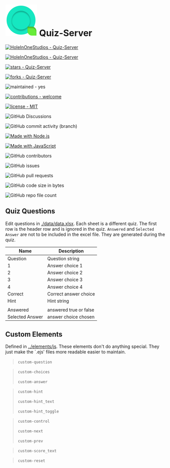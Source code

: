 # ![alt](public/images/icon.png) Quiz-Server

[![HoleInOneStudios - Quiz-Server](https://img.shields.io/static/v1?label=HoleInOneStudios&message=Quiz-Server&color=blue&logo=github)](https://github.com/HoleInOneStudios/Quiz-Server "Go to GitHub repo")

[![HoleInOneStudios - Quiz-Server](https://img.shields.io/static/v1?label=HoleInOneStudios&message=Quiz-Server&color=blue&logo=npm)](https://www.npmjs.com/package/quiz-server "Go to NPM repo")

[![stars - Quiz-Server](https://img.shields.io/github/stars/HoleInOneStudios/Quiz-Server?style=social)](https://github.com.HoleInOneStudios/Quiz-Server)

[![forks - Quiz-Server](https://img.shields.io/github/forks/HoleInOneStudios/Quiz-Server?style=social)](https://github.com/HoleInOneStudios/Quiz-Server)

![maintained - yes](https://img.shields.io/badge/maintained-yes-blue)

[![contributions - welcome](https://img.shields.io/badge/contributions-welcome-blue)](/.github/CONTRIBUTING.md "Go to contributions doc")

[![license - MIT](https://img.shields.io/badge/license-MIT-blue)](https://opensource.org/licenses/MIT "Go to MIT license")

![GitHub Discussions](https://img.shields.io/github/discussions/HoleInOneStudios/Quiz-Server)

![GitHub commit activity (branch)](https://img.shields.io/github/commit-activity/w/HoleInOneStudios/Quiz-Server)

[![Made with Node.js](https://img.shields.io/badge/Node.js->=12-blue?logo=node.js&logoColor=white)](https://nodejs.org "Go to Node.js homepage")

[![Made with JavaScript](https://img.shields.io/badge/Made_with-JavaScript-blue?logo=javascript&logoColor=white)](https://www.javascript.com/ "Go to JavaScript homepage")

![GitHub contributors](https://img.shields.io/github/contributors/HoleInOneStudios/Quiz-Server)

![GitHub issues](https://img.shields.io/github/issues/HoleInOneStudios/Quiz-Server)

![GitHub pull requests](https://img.shields.io/github/issues-pr/HoleInOneStudios/Quiz-Server)

![GitHub code size in bytes](https://img.shields.io/github/languages/code-size/HoleInOneStudios/Quiz-Server)

![GitHub repo file count](https://img.shields.io/github/directory-file-count/HoleInOneStudios/Quiz-Server)

## Quiz Questions

Edit questions in [./data/data.xlsx](./data/data.xlsx). Each sheet is a different quiz. The first row is the header row and is ignored in the quiz. `Answered` and `Selected Answer` are not to be included in the excel file. They are generated during the quiz.

| Name            | Description            |
| --------------- | ---------------------- |
| Question        | Question string        |
| 1               | Answer choice 1        |
| 2               | Answer choice 2        |
| 3               | Answer choice 3        |
| 4               | Answer choice 4        |
| Correct         | Correct answer choice  |
| Hint            | Hint string            |
|                 |                        |
| Answered        | answered true or false |
| Selected Answer | answer choice chosen   |

## Custom Elements

Defined in [../elements/js](./public/js/elements.js). These elements don't do anything special. They just make the `.ejs' files more readable easier to maintain.

> `custom-question`

> `custom-choices`
>
> `custom-answer`

> `custom-hint`
>
> `custom-hint_text`
>
> `custom-hint_toggle`

> `custom-control`
>
> `custom-next`
>
> `custom-prev`

> `custom-score_text`

> `custom-reset`
